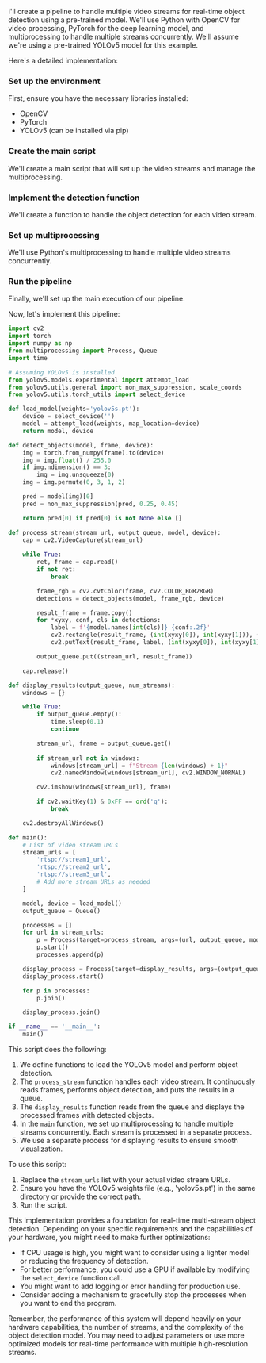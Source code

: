 I'll create a pipeline to handle multiple video streams for real-time object detection using a pre-trained model. We'll use Python with OpenCV for video processing, PyTorch for the deep learning model, and multiprocessing to handle multiple streams concurrently. We'll assume we're using a pre-trained YOLOv5 model for this example.

Here's a detailed implementation:

### Set up the environment

First, ensure you have the necessary libraries installed:

- OpenCV
- PyTorch
- YOLOv5 (can be installed via pip)


### Create the main script

We'll create a main script that will set up the video streams and manage the multiprocessing.

### Implement the detection function

We'll create a function to handle the object detection for each video stream.

### Set up multiprocessing

We'll use Python's multiprocessing to handle multiple video streams concurrently.

### Run the pipeline

Finally, we'll set up the main execution of our pipeline.

Now, let's implement this pipeline:

```python 
import cv2
import torch
import numpy as np
from multiprocessing import Process, Queue
import time

# Assuming YOLOv5 is installed
from yolov5.models.experimental import attempt_load
from yolov5.utils.general import non_max_suppression, scale_coords
from yolov5.utils.torch_utils import select_device

def load_model(weights='yolov5s.pt'):
    device = select_device('')
    model = attempt_load(weights, map_location=device)
    return model, device

def detect_objects(model, frame, device):
    img = torch.from_numpy(frame).to(device)
    img = img.float() / 255.0
    if img.ndimension() == 3:
        img = img.unsqueeze(0)
    img = img.permute(0, 3, 1, 2)

    pred = model(img)[0]
    pred = non_max_suppression(pred, 0.25, 0.45)

    return pred[0] if pred[0] is not None else []

def process_stream(stream_url, output_queue, model, device):
    cap = cv2.VideoCapture(stream_url)
    
    while True:
        ret, frame = cap.read()
        if not ret:
            break

        frame_rgb = cv2.cvtColor(frame, cv2.COLOR_BGR2RGB)
        detections = detect_objects(model, frame_rgb, device)

        result_frame = frame.copy()
        for *xyxy, conf, cls in detections:
            label = f'{model.names[int(cls)]} {conf:.2f}'
            cv2.rectangle(result_frame, (int(xyxy[0]), int(xyxy[1])), (int(xyxy[2]), int(xyxy[3])), (255, 0, 0), 2)
            cv2.putText(result_frame, label, (int(xyxy[0]), int(xyxy[1])-10), cv2.FONT_HERSHEY_SIMPLEX, 0.9, (255,0,0), 2)

        output_queue.put((stream_url, result_frame))

    cap.release()

def display_results(output_queue, num_streams):
    windows = {}

    while True:
        if output_queue.empty():
            time.sleep(0.1)
            continue

        stream_url, frame = output_queue.get()
        
        if stream_url not in windows:
            windows[stream_url] = f"Stream {len(windows) + 1}"
            cv2.namedWindow(windows[stream_url], cv2.WINDOW_NORMAL)

        cv2.imshow(windows[stream_url], frame)

        if cv2.waitKey(1) & 0xFF == ord('q'):
            break

    cv2.destroyAllWindows()

def main():
    # List of video stream URLs
    stream_urls = [
        'rtsp://stream1_url',
        'rtsp://stream2_url',
        'rtsp://stream3_url',
        # Add more stream URLs as needed
    ]

    model, device = load_model()
    output_queue = Queue()

    processes = []
    for url in stream_urls:
        p = Process(target=process_stream, args=(url, output_queue, model, device))
        p.start()
        processes.append(p)

    display_process = Process(target=display_results, args=(output_queue, len(stream_urls)))
    display_process.start()

    for p in processes:
        p.join()

    display_process.join()

if __name__ == '__main__':
    main()
```


This script does the following:

1. We define functions to load the YOLOv5 model and perform object detection.
2. The `process_stream` function handles each video stream. It continuously reads frames, performs object detection, and puts the results in a queue.
3. The `display_results` function reads from the queue and displays the processed frames with detected objects.
4. In the `main` function, we set up multiprocessing to handle multiple streams concurrently. Each stream is processed in a separate process.
5. We use a separate process for displaying results to ensure smooth visualization.


To use this script:

1. Replace the `stream_urls` list with your actual video stream URLs.
2. Ensure you have the YOLOv5 weights file (e.g., 'yolov5s.pt') in the same directory or provide the correct path.
3. Run the script.


This implementation provides a foundation for real-time multi-stream object detection. Depending on your specific requirements and the capabilities of your hardware, you might need to make further optimizations:

- If CPU usage is high, you might want to consider using a lighter model or reducing the frequency of detection.
- For better performance, you could use a GPU if available by modifying the `select_device` function call.
- You might want to add logging or error handling for production use.
- Consider adding a mechanism to gracefully stop the processes when you want to end the program.


Remember, the performance of this system will depend heavily on your hardware capabilities, the number of streams, and the complexity of the object detection model. You may need to adjust parameters or use more optimized models for real-time performance with multiple high-resolution streams.

